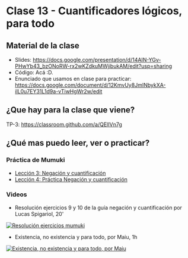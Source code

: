 # Clase 13 - Cuantificadores lógicos, para todo

## Material de la clase

- Slides: https://docs.google.com/presentation/d/14AIN-YGv-PHwYb43_bzONoRW-rx2wKZdkuMWjibukAM/edit?usp=sharing
- Código: Acá :D.
- Enunciado que usamos en clase para practicar: https://docs.google.com/document/d/12KmvUy8JmINbykXA-ilL0u7EY31L1d9a-vTiwHgWr2w/edit

## ¿Que hay para la clase que viene?

TP-3: https://classroom.github.com/a/QElIVn7g

## ¿Qué mas puedo leer, ver o practicar?

### Práctica de Mumuki

- [Lección 3: Negación y cuantificación](https://mumuki.io/pdep-utn/lessons/701-programacion-logica-negacion-y-cuantificacion)
- [Lección 4: Práctica Negación y cuantificación](https://mumuki.io/pdep-utn/lessons/702-programacion-logica-practica-negacion-y-cuantificacion)

### Videos

- Resolución ejercicios 9 y 10 de la guía negación y cuantificación por Lucas Spigariol, 20'

[![Resolución ejercicios mumuki](https://img.youtube.com/vi/XXOon06iSug/0.jpg)](https://youtu.be/XXOon06iSug "Resolución ejercicios mumuki")


- Existencia, no existencia y para todo, por Maiu, 1h

[![Existencia, no existencia y para todo, por Maiu](https://img.youtube.com/vi/9fj2xF7bFk4/0.jpg)](https://youtu.be/9fj2xF7bFk4 "Existencia, no existencia y para todo, por Maiu")
